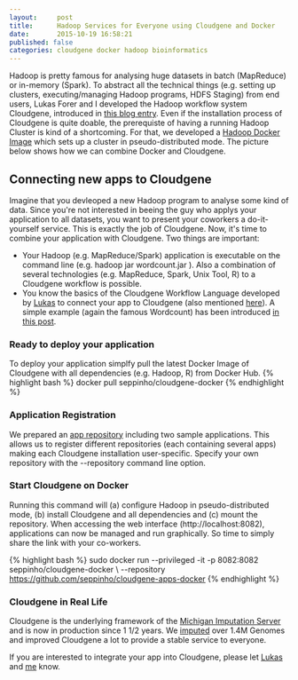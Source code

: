 ```yaml
---
layout:     post
title:      Hadoop Services for Everyone using Cloudgene and Docker
date:       2015-10-19 16:58:21
published: false
categories: cloudgene docker hadoop bioinformatics
---
```


Hadoop is pretty famous for analysing huge datasets in batch (MapReduce) or in-memory (Spark). To abstract all the technical things (e.g. setting up clusters, executing/managing Hadoop programs, HDFS Staging) from end users, Lukas Forer and I developed the Hadoop workflow system Cloudgene, introduced in [this blog entry](http://seppinho.github.io/cloudgene/hadoop/2015/08/27/cloudgene/). 
Even if the installation process of Cloudgene is quite doable, the prerequiste of having a running Hadoop Cluster is kind of a shortcoming. For that, we developed a [Hadoop Docker Image](http://seppinho.github.io/docker/hadoop/2015/08/26/docker-hadoop/) which sets up a cluster in pseudo-distributed mode. The picture below shows how we can combine Docker and Cloudgene.

## Connecting new apps to Cloudgene
Imagine that you devleoped a new Hadoop program to analyse some kind of data. Since you're not interested in beeing the guy who applys your application to all datasets, you want to present your coworkers a do-it-yourself service. This is exactly the job of Cloudgene. Now, it's time to combine your application with Cloudgene. Two things are important:

- Your Hadoop (e.g. MapReduce/Spark) application is executable on the command line (e.g. hadoop jar wordcount.jar <in> <out>). Also a combination of several technologies (e.g. MapReduce, Spark, Unix Tool, R) to a Cloudgene workflow is possible.  
- You know the basics of the Cloudgene Workflow Language developed by [Lukas](www.forer.it) to connect your app to Cloudgene (also mentioned [here](https://github.com/pditommaso/awesome-pipeline)). A simple example (again the famous Wordcount) has been introduced [in this post](http://seppinho.github.io/cloudgene/hadoop/2015/08/27/cloudgene/). 

### Ready to deploy your application
To deploy your application simplfy pull the latest Docker Image of Cloudgene with all dependencies (e.g. Hadoop, R) from Docker Hub.
{% highlight bash %}
docker pull seppinho/cloudgene-docker
{% endhighlight %}

### Application Registration
We prepared an [app repository](https://github.com/seppinho/cloudgene-apps-docker) including two sample applications. This  allows us to register different repositories (each containing several apps) making each Cloudgene installation user-specific. Specify your own repository with the --repository command line option.

### Start Cloudgene on Docker
Running this command will (a) configure Hadoop in pseudo-distributed mode, (b) install Cloudgene and all dependencies and (c) mount the repository. When accessing the web interface (http://localhost:8082), applications can now be managed and run graphically. So time to simply share the link with your co-workers.

{% highlight bash %}
sudo docker run --privileged -it -p 8082:8082 seppinho/cloudgene-docker \ --repository https://github.com/seppinho/cloudgene-apps-docker
{% endhighlight %}


### Cloudgene in Real Life
Cloudgene is the underlying framework of the [Michigan Imputation Server](https://imputationserver.sph.umich.edu/) and is now in production since 1 1/2 years. We [imputed](http://genome.sph.umich.edu/wiki/Minimac3) over 1.4M Genomes and improved Cloudgene a lot to provide a stable service to everyone. 

If you are interested to integrate your app into Cloudgene, please let [Lukas](www.forer.it) and [me](http://seppinho.github.io/about/) know.
